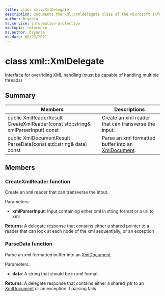 ```yaml
---
title: class xml::XmlDelegate 
description: Documents the xml::xmldelegate class of the Microsoft Information Protection (MIP) SDK.
author: BryanLa
ms.service: information-protection
ms.topic: reference
ms.author: bryanla
ms.date: 08/23/2021
---
```


# class xml::XmlDelegate 
Interface for overriding XML handling (must be capable of handling multiple threads)
  
## Summary
 Members                        | Descriptions                                
--------------------------------|---------------------------------------------
public XmlReaderResult CreateXmlReader(const std::string& xmlParserInput) const  |  Create an xml reader that can transverse the input.
public XmlDocumentResult ParseData(const std::string& data) const  |  Parse an xml formatted buffer into an [XmlDocument](undefined).
  
## Members
  
### CreateXmlReader function
Create an xml reader that can transverse the input.

Parameters:  
* **xmlParserInput**: Input containing either xml in string format or a uri to xml



  
**Returns**: A delegate response that contains either a shared pointer to a reader that can look at each node of the xml sequentially, or an exception
  
### ParseData function
Parse an xml formatted buffer into an [XmlDocument](undefined).

Parameters:  
* **data**: A string that should be in xml format



  
**Returns**: A delegate response that contains either a shared_ptr to an [XmlDocument](undefined) or an exception if parsing fails